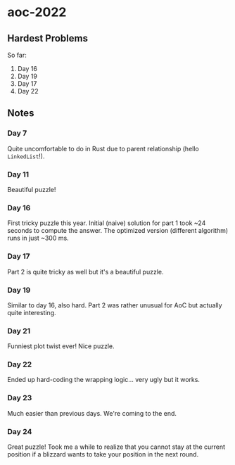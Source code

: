 # aoc-2022

## Hardest Problems

So far:

1. Day 16
2. Day 19
3. Day 17
4. Day 22

## Notes

### Day 7

Quite uncomfortable to do in Rust due to parent relationship (hello `LinkedList`!).

### Day 11

Beautiful puzzle!

### Day 16

First tricky puzzle this year. Initial (naive) solution for part 1 took ~24 seconds to compute the answer. The optimized version
(different algorithm) runs in just ~300 ms.

### Day 17

Part 2 is quite tricky as well but it's a beautiful puzzle.

### Day 19

Similar to day 16, also hard. Part 2 was rather unusual for AoC but actually quite interesting.

### Day 21

Funniest plot twist ever! Nice puzzle.

### Day 22

Ended up hard-coding the wrapping logic... very ugly but it works.

### Day 23

Much easier than previous days. We're coming to the end.

### Day 24

Great puzzle! Took me a while to realize that you cannot stay at the current position if a blizzard wants to take your
position in the next round.
